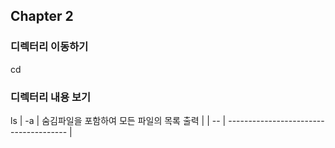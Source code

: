 ## Chapter 2 ##

### 디렉터리 이동하기 ###  
cd  
### 디렉터리 내용 보기 ###
ls 
| -a | 숨김파일을 포함하여 모든 파일의 목록 출력 |
| -- | -------------------------------------- |


